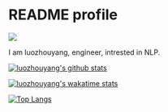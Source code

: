 # README profile

![](https://komarev.com/ghpvc/?username=luozhouyang)

I am luozhouyang, engineer, intrested in NLP.

[![luozhouyang's github stats](https://github-readme-stats.vercel.app/api?username=luozhouyang&count_private=true)](https://github.com/luozhouyang/luozhouyang)

[![luozhouyang's wakatime stats](https://github-readme-stats.vercel.app/api/wakatime?username=luozhouyang)](https://github.com/luozhouyang/luozhouyang)


[![Top Langs](https://github-readme-stats.vercel.app/api/top-langs/?username=luozhouyang&layout=compact)](https://github.com/luozhouyang/luozhouyang)


<!-- [![ZhouYang Luo's github stats](https://github-readme-stats.vercel.app/api/pin?username=luozhouyang&repo=github-readme-stats&show_icons=true)](https://github.com/luozhouyang/github-readme-stats) -->


